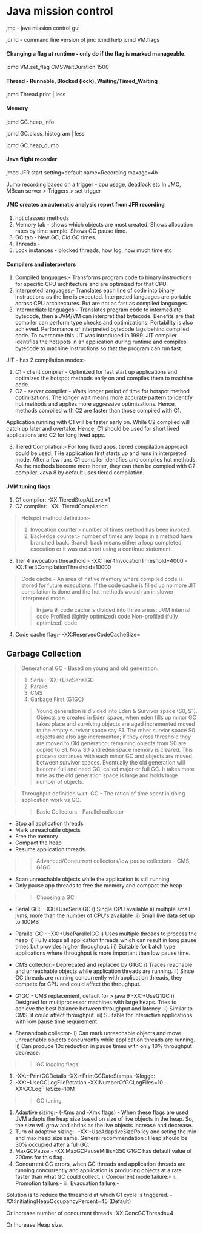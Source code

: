 # Java mission control
jmc - java mission control gui


jcmd - command line version of jmc
jcmd <pid> help
jcmd <pid> VM.flags

#### Changing a flag at runtime - only do if the flag is marked manageable.
jcmd <pid> VM.set_flag CMSWaitDuration 1500

#### Thread - Runnable, Blocked (lock), Waiting/Timed_Waiting
jcmd <pid> Thread.print | less

#### Memory
jcmd <pid> GC.heap_info

jcmd <pid> GC.class_histogram | less

jcmd <pid> GC.heap_dump 

#### Java flight recorder
jmcd <pid> JFR.start setting=default name=Recording maxage=4h

Jump recording based on a trigger - cpu usage, deadlock etc
In JMC, MBean server > Triggers > set trigger

#### JMC creates an automatic analysis report from JFR recording
1. hot classes/ methods
2. Memory tab - shows which objects are most created. Shows allocation rates by time sample. Shows GC pause time.
3. GC tab - New GC, Old GC times.
4. Threads - 
5. Lock instances - blocked threads, how log, how much time etc

#### Compilers and interpreters
1. Compiled languages:- Transforms program code to binary instructions for specific CPU architecture and are optimized for that CPU.
2. Interpreted languages:- Translates each line of code into binary instructions as the line is executed. Interpreted languages are portable across CPU architectures. But are not as fast as compiled languages.
3. Intermediate languages:- Translates program code to intermediate bytecode, then a JVM/VM can interpret that bytecode. Benefits are that compiler can perform type checks and optimizations. Portability is also achieved. Performance of interpreted bytecode lags behind compiled code.
To overcome this JIT was introduced in 1999. JIT compiler identifies the hotspots in an application during runtime and compiles bytecode to machine instructions so that the program can run fast.

JIT - has 2 compilation modes:-
1. C1 - client compiler - Optimized for fast start up applications and optimizes the hotspot methods early on and compiles them to machine code.
2. C2 - server compiler - Waits longer period of time for hotspot method optimizations. The longer wait means more accurate pattern to identify hot methods and applies more aggressive optimizations. Hence, methods compiled with C2 are faster than those compiled with C1.

Application running with C1 will be faster early on. While C2 compiled will catch up later and overtake. Hence, C1 should be used for short lived applications and C2 for long lived apps.

3. Tiered Compilation:- For long lived apps, tiered compilation approach could be used. THe application first starts up and runs in interpreted mode. After a few runs C1 compiler identifies and compiles hot methods. As the methods become more hotter, they can then be compied with C2 compiler.
Java 8 by default uses tiered compilation.


#### JVM tuning flags
1. C1 compiler: -XX:TieredStopAtLevel=1
2. C2 compiler: -XX:-TieredCompilation

>Hotspot method definition:- 
>1. Invocation counter:- number of times method has been invoked.
>2. Backedge counter:- number of times any loops in a method have branched back. Branch back means either a loop completed execution or it was cut short using a continue statement.

3. Tier 4 invocation threadhold - -XX:Tier4InvocationThreshold=4000 -XX:Tier4CompilationThreshold=10000

>Code cache - An area of native memory where compiled code is stored for future executions. If the code cache is filled up no more JIT compilation is done and the hot methods would run in slower interpreted mode.
>> In java 9, code cache is divided into three areas:
>>JVM internal code
>>Profiled (lightly optimized) code
>>Non-profiled (fully optimized) code

4. Code cache flag:- -XX:ReservedCodeCacheSize=<N>


## Garbage Collection
>Generational GC - Based on young and old generation.
>1. Serial: -XX:+UseSerialGC
>2. Parallel 
>3. CMS
>4. Garbage First (G1GC)
>> Young generation is divided into Eden & Survivor space (S0, S1). Objects are created in Eden space, when eden fills up minor GC takes place and surviving objects are aged incremented moved to the empty survivor space say S1. The other survior space S0 objects are also age incremented; if they cross threshold they are moved to Old generation; remaining objects from S0 are copied to S1. Now S0 and eden space memory is cleared. This process continues with each minor GC and objects are moved between survivor spaces. Eventually the old generation will become full and need GC, called major or full GC. It takes more time as the old generation space is large and holds large number of objects.

> Throughput definition w.r.t. GC - The ration of time spent in doing application work vs GC.

>>Basic Collectors - Parallel collector
* Stop all application threads
* Mark unreachable objects
* Free the memory
* Compact the heap
* Resume application threads.

>>Advanced/Concurrent collectors/low pause collectors - CMS, G1GC
* Scan unreachable objects while the application is still running
* Only pause app threads to free the memory and compact the heap

>>Choosing a GC
* Serial GC:- -XX:+UseSerialGC
i) Single CPU available
ii) multiple small jvms, more than the number of CPU's available
iii) Small live data set up to 100MB

* Parallel GC:- -XX:+UseParallelGC
i) Uses multiple threads to process the heap
ii) Fully stops all application threads which can result in long pause times but provides higher throughput.
iii) Suitable for batch type applications where throughput is more important than low pause time.

* CMS collector:- Deprecated and replaced by G1GC
i) Traces reachable and unreachable objects while application threads are running.
ii) Since GC threads are running concurrently with application threads, they compete for CPU and could affect the throughput.

* G1GC - CMS replacement, default for > java 9 -XX:+UseG1GC
i) Designed for multiprocessor machines with large heaps. Tries to achieve the best balance between throughput and latency.
ii) Similar to CMS, it could affect throughput.
iii) Suitable for interactive applications with low pause time requirement.

* Shenandoah collector-
i) Can mark unreachable objects and move unreachable objects concurrently while application threads are running.
ii) Can produce 10x reduction in pause times with only 10% throughput decrease.

>> GC logging flags:
1. -XX:+PrintGCDetails -XX:+PrintGCDateStamps -Xloggc:<file path>
2. -XX:+UseGCLogFileRotation -XX:NumberOfGCLogFiles=10 -XX:GCLogFileSize=10M

>> GC tuning
1. Adaptive sizing:- (-Xms and -Xmx flags) - When these flags are used JVM adapts the heap size based on size of live objects in the heap. So, the size will grow and shrink as the live objects increase and decrease.
2. Turn of adaptive sizing:- -XX:-UseAdaptiveSizePolicy and seting the min and max heap size same.
General recommendation : Heap should be 30% occupied after a full GC.
3. MaxGCPause:- -XX:MaxGCPauseMillis=350
G1GC has default value of 200ms for this flag.
4. Concurrent GC errors, when GC threads and application threads are running concurrently and application is producing objects at a rate faster than what GC could collect.
	i. Concurrent mode failure:-
	ii. Promotion failure:-
	iii. Evacuation failure:-

Solution is to reduce the threshold at which G1 cycle is triggered. 
-XX:InitiatingHeapOccupancyPercent=45 (Default)

Or Increase number of concurrent threads
-XX:ConcGCThreads=4

Or Increase Heap size.

